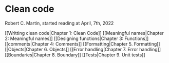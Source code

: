 # Clean code
Robert C. Martin, started reading at April, 7th, 2022

[[Writting clean code|Chapter 1: Clean Code]]
[[Meaningful names|Chapter 2: Meaningful names]]
[[Designing functions|Chapter 3: Functions]]
[[comments|Chapter 4: Comments]]
[[Formatting|Chapter 5. Formatting]]
[[Objects|Chapter 6. Objects]]
[[Error handling|Chapter 7. Error handling]]
[[Boundaries|Chapter 8. Boundary]]
[[Tests|Chapter 9. Unit tests]]
